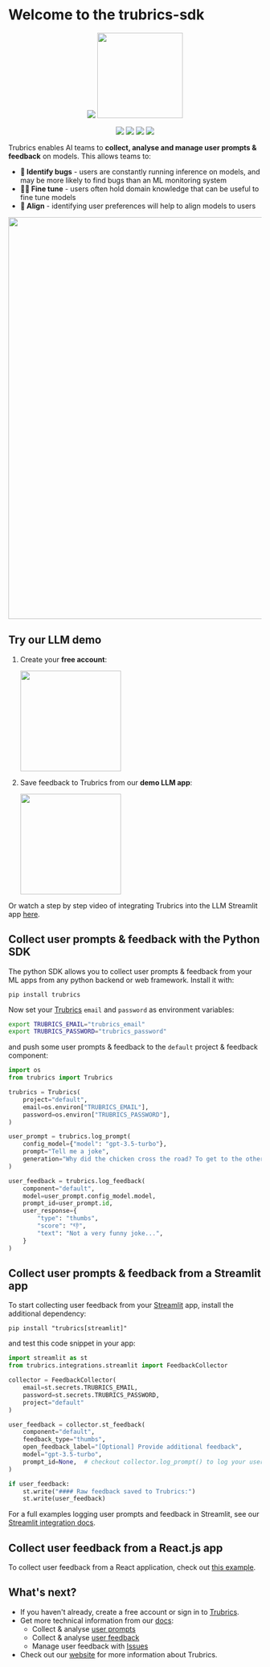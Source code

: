 # Welcome to the trubrics-sdk
<center>

[![](https://dcbadge.vercel.app/api/server/jJ9YDE7qmt)](https://discord.gg/jJ9YDE7qmt)
[<img src="./assets/trubricsdocs.png"  width="170">](https://trubrics.github.io/trubrics-sdk/)

</center>

<center>

[![](https://github.com/trubrics/trubrics-sdk/actions/workflows/test.yml/badge.svg?branch=main)](https://github.com/trubrics/trubrics-sdk/actions/workflows/test.yml)
[![](https://github.com/trubrics/trubrics-sdk/actions/workflows/docs.yml/badge.svg?branch=main)](https://github.com/trubrics/trubrics-sdk/actions/workflows/docs.yml)
[![](https://img.shields.io/github/v/release/trubrics/trubrics-sdk)](https://github.com/trubrics/trubrics-sdk/releases)
[![](https://img.shields.io/badge/License-Apache_2.0-blue.svg)](https://github.com/trubrics/trubrics-sdk/blob/main/LICENSE)

</center>

Trubrics enables AI teams to **collect, analyse and manage user prompts & feedback** on models. This allows teams to:

- **🚨 Identify bugs** - users are constantly running inference on models, and may be more likely to find bugs than an ML monitoring system
- **🧑‍💻️ Fine tune** - users often hold domain knowledge that can be useful to fine tune models
- **👥 Align** - identifying user preferences will help to align models to users

<img src="./assets/trubrics-example.png"  width="800">

## Try our LLM demo

1. Create your **free account**:

    [<img src="./assets/sign_up.png"  width="200">](https://trubrics.streamlit.app/)

2. Save feedback to Trubrics from our **demo LLM app**:

    [<img src="https://static.streamlit.io/badges/streamlit_badge_black_white.svg"  width="200">](https://trubrics-llm-example-chatbot.streamlit.app/)

Or watch a step by step video of integrating Trubrics into the LLM Streamlit app [here](https://www.youtube.com/watch?v=2Qt54qGwIdQ).

## Collect user prompts & feedback with the Python SDK

The python SDK allows you to collect user prompts & feedback from your ML apps from any python backend or web framework. Install it with:

```console
pip install trubrics
```

Now set your [Trubrics](https://trubrics.streamlit.app/) `email` and `password` as environment variables:

```bash
export TRUBRICS_EMAIL="trubrics_email"
export TRUBRICS_PASSWORD="trubrics_password"
```

and push some user prompts & feedback to the `default` project & feedback component:

```python
import os
from trubrics import Trubrics

trubrics = Trubrics(
    project="default",
    email=os.environ["TRUBRICS_EMAIL"],
    password=os.environ["TRUBRICS_PASSWORD"],
)

user_prompt = trubrics.log_prompt(
    config_model={"model": "gpt-3.5-turbo"},
    prompt="Tell me a joke",
    generation="Why did the chicken cross the road? To get to the other side.",
)

user_feedback = trubrics.log_feedback(
    component="default",
    model=user_prompt.config_model.model,
    prompt_id=user_prompt.id,
    user_response={
        "type": "thumbs",
        "score": "👎",
        "text": "Not a very funny joke...",
    }
)
```

## Collect user prompts & feedback from a Streamlit app

To start collecting user feedback from your [Streamlit](https://streamlit.io/) app, install the additional dependency:

```console
pip install "trubrics[streamlit]"
```

and test this code snippet in your app:

```python
import streamlit as st
from trubrics.integrations.streamlit import FeedbackCollector

collector = FeedbackCollector(
    email=st.secrets.TRUBRICS_EMAIL,
    password=st.secrets.TRUBRICS_PASSWORD,
    project="default"
)

user_feedback = collector.st_feedback(
    component="default",
    feedback_type="thumbs",
    open_feedback_label="[Optional] Provide additional feedback",
    model="gpt-3.5-turbo",
    prompt_id=None,  # checkout collector.log_prompt() to log your user prompts
)

if user_feedback:
    st.write("#### Raw feedback saved to Trubrics:")
    st.write(user_feedback)
```

For a full examples logging user prompts and feedback in Streamlit, see our [Streamlit integration docs](https://trubrics.github.io/trubrics-sdk/integrations/streamlit/).

## Collect user feedback from a React.js app

To collect user feedback from a React application, check out [this example](https://github.com/trubrics/trubrics-sdk/tree/main/examples/react_js).

## What's next?

- If you haven't already, create a free account or sign in to [Trubrics](https://trubrics.streamlit.app/).
- Get more technical information from our [docs](https://trubrics.github.io/trubrics-sdk/):
    - Collect & analyse [user prompts](https://trubrics.github.io/trubrics-sdk/platform/user_prompts/)
    - Collect & analyse [user feedback](https://trubrics.github.io/trubrics-sdk/platform/user_feedback/)
    - Manage user feedback with [Issues](https://trubrics.github.io/trubrics-sdk/platform/issues/)
- Check out our [website](https://www.trubrics.com/home) for more information about Trubrics.
